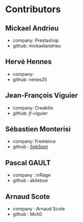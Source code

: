# Contributors
## Mickael Andrieu
* company: Prestashop
* github: mickaelandrieu
## Hervé Hennes
* company: 
* github: nenes25
## Jean-François Viguier
* company: Creabilis
* github: jf-viguier
## Sébastien Monterisi
* company: Freelance
* github : [SebSept](https://github.com/SebSept)
## Pascal GAULT
* company : inRage
* github : akiletour
## Arnaud Scote
* company : Arnaud Scote
* github : Mch0

